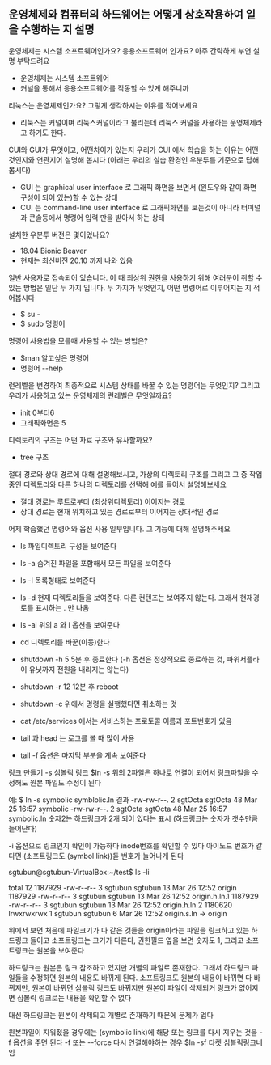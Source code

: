 운영체제와 컴퓨터의 하드웨어는 어떻게 상호작용하여 일을 수행하는 지 설명
- 
운영체제는 시스템 소프트웨어인가요? 응용소프트웨어 인가요? 아주 간략하게 부연 설명 부탁드려요
- 운영체제는 시스템 소프트웨어
- 커널을 통해서 응용소프트웨어를 작동할 수 있게 해주니까

리눅스는 운영체제인가요? 그렇게 생각하시는 이유를 적어보세요
- 리눅스는 커널이며 리눅스커널이라고 불리는데 리눅스 커널을 사용하는 운영체제라고 하기도 한다.

CUI와 GUI가 무엇이고, 어떤차이가 있는지 우리가  CUI 에서 학습을 하는 이유는 어떤 것인지와 연관지어 설명해 봅시다
(아래는 우리의 실습 환경인 우분투를 기준으로 답해봅시다)
- GUI 는 graphical user interface 로 그래픽 화면을 보면서 (윈도우와 같이 화면 구성이 되어 있는)할 수 있는 상태
- CUI 는 command-line user interface 로 그래픽화면를 보는것이 아니라 터미널과 콘솔등에서 명령어 입력 만을 받아서 하는 상태

설치한 우분투 버전은 몇이었나요?
- 18.04 Bionic Beaver
- 현재는 최신버전 20.10 까지 나와 있음

일반 사용자로 접속되어 있습니다. 이 때 최상위 권한을 사용하기 위해 여러분이 취할 수 있는 방법은 일단 두 가지 입니다. 두 가지가 무엇인지, 어떤 명령어로 이루어지는 지 적어봅시다
- $ su - 
- $ sudo 명령어

명령어 사용법을 모를때 사용할 수 있는 방법은?
- $man 알고싶은 명령어
- 명령어 --help

런레벨을 변경하여 최종적으로 시스템 상태를 바꿀 수 있는 명령어는 무엇인지? 그리고 우리가 사용하고 있는 운영체제의 런레벨은 무엇일까요?
- init 0부터6
- 그래픽화면은 5

디렉토리의 구조는 어떤 자료 구조와 유사할까요?
-  tree 구조

절대 경로와 상대 경로에 대해 설명해보시고, 가상의 디렉토리 구조를 그리고 그 중 작업 중인 디렉토리와 다른 하나의 디렉토리를 선택해 예를 들어서 설명해보세요
- 절대 경로는 루트로부터 (최상위디렉토리) 이어지는 경로
- 상대 경로는 현재 위치하고 있는 경로로부터 이어지는 상대적인 경로

어제 학습했던 명령어와 옵션 사용 일부입니다. 그 기능에 대해 설명해주세요
- ls 파일디렉토리 구성을 보여준다
- ls -a 숨겨진 파일을 포함해서 모든 파일을 보여준다
- ls -l 목록형태로 보여준다
- ls -d 현재 디렉토리들을 보여준다. 다른 컨텐츠는 보여주지 않는다. 그래서 현재경로를 표시하는 . 만 나옴
- ls -al 위의 a 와 l 옵션을 보여준다
- cd 디렉토리를 바꾼(이동)한다
- shutdown -h 5  5분 후 종료한다 (-h 옵션은 정상적으로 종료하는 것, 파워서플라이 유닛까지 전원을 내리지는 않는다)
- shutdown -r 12 12분 후  reboot
- shutdown -c 위에서 명령을 실행했다면 취소하는 것



- cat /etc/services 에서는 서비스하는 프로토콜 이름과 포트번호가 있음
- tail 과 head 는 로그를 볼 때 많이 사용
- tail -f 옵션은 마지막 부분을 계속 보여준다 

링크 만들기 -s 심볼릭 링크
$ln -s <sourcefile> <destinationfile>
위의 2파일은 하나로 연결이 되어서 링크파일을 수정해도 원본 파일도 수정이 된다

예:
$ ln -s symbolic symblolic.ln
결과
-rw-rw-r--. 2 sgtOcta sgtOcta 48 Mar 25 16:57 symbolic
-rw-rw-r--. 2 sgtOcta sgtOcta 48 Mar 25 16:57 symbolic.ln
숫자2는 하드링크가 2개 되어 있다는 표시 (하드링크는 숫자가 갯수만큼 늘어난다)

-i 옵션으로 링크인지 확인이 가능하다 inode번호를 확인할 수 있다
아이노드 번호가 같다면 (소프트링크도 (symbol link))돋 번호가 늘어나게 된다

sgtubun@sgtubun-VirtualBox:~/test$ ls -li

total 12
1187929 -rw-r--r-- 3 sgtubun sgtubun 13 Mar 26 12:52 origin
1187929 -rw-r--r-- 3 sgtubun sgtubun 13 Mar 26 12:52 origin.h.ln.1
1187929 -rw-r--r-- 3 sgtubun sgtubun 13 Mar 26 12:52 origin.h.ln.2
1180620 lrwxrwxrwx 1 sgtubun sgtubun  6 Mar 26 12:52 origin.s.ln -> origin

위에서 보면 처음에 파일크기가 다 같은 것들을 origin이라는 파일을 링크하고 있는 하드링크 들이고 
소프트링크는 크기가 다른다, 권한필드 옆을 보면 숫자도 1, 그리고 소프트링크는 원본을 보여준다

하드링크는 원본은 링크 참조하고 있지만 개별의 파일로 존재한다. 그래서 하드링크 파일들을 수정하면 원본의 내용도 바뀌게 된다. 
소프트링크도 원본의 내용이 바뀌면 다 바뀌지만, 원본이 바뀌면 심볼릭 링크도 바뀌지만
원본이 파일이 삭제되거 링크가 없어지면 심볼릭 링크로는 내용을 확인할 수 없다

대신 하드링크는 원본이 삭제되고 개별로 존재하기 때문에 문제가 업다

원본파일이 지워졌을 경우에는 (symbolic link)에 해당
또는 링크를 다시 지우는 것을  -f 옵션을 주면 된다
-f 또는 --force
다시 연결해야하는 경우 
$ln -sf 타켓 심볼릭링크네임


